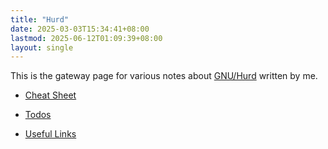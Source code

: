 ```yaml
---
title: "Hurd"
date: 2025-03-03T15:34:41+08:00
lastmod: 2025-06-12T01:09:39+08:00
layout: single
---
```


This is the gateway page for various notes about
[GNU/Hurd](https://www.gnu.org/software/hurd/) written by me.

- [Cheat Sheet](/notes/hurd/cheat-sheet)

- [Todos](/notes/hurd/todos)

- [Useful Links](/notes/hurd/links)
